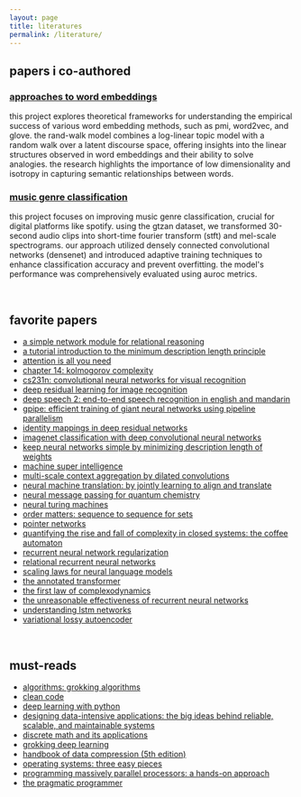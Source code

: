 ```yaml
---
layout: page
title: literatures
permalink: /literature/
---
```


## papers i co-authored

### [approaches to word embeddings](https://drive.google.com/file/d/1mqspzt6-5hxn6t4kije_yoxprjcst1v9/view?usp=sharing)

this project explores theoretical frameworks for understanding the empirical success of various word embedding methods, such as pmi, word2vec, and glove. the rand-walk model combines a log-linear topic model with a random walk over a latent discourse space, offering insights into the linear structures observed in word embeddings and their ability to solve analogies. the research highlights the importance of low dimensionality and isotropy in capturing semantic relationships between words.


### [music genre classification](https://drive.google.com/file/d/15gy7nea2jyjnbqp4ddvthbyxqd7rifo2/view?usp=sharing)

this project focuses on improving music genre classification, crucial for digital platforms like spotify. using the gtzan dataset, we transformed 30-second audio clips into short-time fourier transform (stft) and mel-scale spectrograms. our approach utilized densely connected convolutional networks (densenet) and introduced adaptive training techniques to enhance classification accuracy and prevent overfitting. the model's performance was comprehensively evaluated using auroc metrics.

<br>

## favorite papers

- [a simple network module for relational reasoning](https://arxiv.org/abs/1706.01427)
- [a tutorial introduction to the minimum description length principle](https://arxiv.org/abs/1807.08303)
- [attention is all you need](https://arxiv.org/abs/1706.03762)
- [chapter 14: kolmogorov complexity](https://cs.calvin.edu/curriculum/cs/374/kc.pdf)
- [cs231n: convolutional neural networks for visual recognition](https://cs231n.github.io/)
- [deep residual learning for image recognition](https://arxiv.org/abs/1512.03385)
- [deep speech 2: end-to-end speech recognition in english and mandarin](https://arxiv.org/abs/1512.02595)
- [gpipe: efficient training of giant neural networks using pipeline parallelism](https://arxiv.org/abs/1811.06965)
- [identity mappings in deep residual networks](https://arxiv.org/abs/1603.05027)
- [imagenet classification with deep convolutional neural networks](https://papers.nips.cc/paper/4824-imagenet-classification-with-deep-convolutional-neural-networks.pdf)
- [keep neural networks simple by minimizing description length of weights](https://arxiv.org/abs/1505.08066)
- [machine super intelligence](https://arxiv.org/abs/1505.01540)
- [multi-scale context aggregation by dilated convolutions](https://arxiv.org/abs/1511.07122)
- [neural machine translation: by jointly learning to align and translate](https://arxiv.org/abs/1409.0473)
- [neural message passing for quantum chemistry](https://arxiv.org/abs/1704.01212)
- [neural turing machines](https://arxiv.org/abs/1410.5401)
- [order matters: sequence to sequence for sets](https://arxiv.org/abs/1511.06391)
- [pointer networks](https://arxiv.org/abs/1506.03134)
- [quantifying the rise and fall of complexity in closed systems: the coffee automaton](https://arxiv.org/abs/2101.12112)
- [recurrent neural network regularization](https://arxiv.org/abs/1409.2329)
- [relational recurrent neural networks](https://arxiv.org/abs/1806.01822)
- [scaling laws for neural language models](https://arxiv.org/abs/2001.08361)
- [the annotated transformer](https://arxiv.org/abs/1803.02155)
- [the first law of complexodynamics](https://arxiv.org/abs/1203.4973)
- [the unreasonable effectiveness of recurrent neural networks](http://karpathy.github.io/2015/05/21/rnn-effectiveness/)
- [understanding lstm networks](https://colah.github.io/posts/2015-08-understanding-lstms/)
- [variational lossy autoencoder](https://arxiv.org/abs/1611.02731)

<br> 

## must-reads

- [algorithms: grokking algorithms](https://www.manning.com/books/grokking-algorithms)
- [clean code](https://www.amazon.com/clean-code-handbook-software-craftsmanship/dp/0132350882)
- [deep learning with python](https://www.manning.com/books/deep-learning-with-python)
- [designing data-intensive applications: the big ideas behind reliable, scalable, and maintainable systems](https://dataintensive.net/)
- [discrete math and its applications](https://www.amazon.com/discrete-mathematics-applications-susanna-epp/dp/0495391328)
- [grokking deep learning](https://www.manning.com/books/grokking-deep-learning)
- [handbook of data compression (5th edition)](https://www.springer.com/gp/book/9781848829023)
- [operating systems: three easy pieces](https://pages.cs.wisc.edu/~remzi/ostep/)
- [programming massively parallel processors: a hands-on approach](https://www.elsevier.com/books/programming-massively-parallel-processors/kirk/978-0-12-385963-1)
- [the pragmatic programmer](https://pragprog.com/titles/tpp20/the-pragmatic-programmer-20th-anniversary-edition/)
